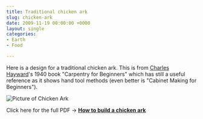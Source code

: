 ```yaml
---
title: Traditional chicken ark
slug: chicken-ark
date: 2009-11-19 00:00:00 +0000
layout: single
categories: 
- Earth
- Food

---
```

Here is a design for a traditional chicken ark. This is from [Charles Hayward][woodworkinghistory]'s 1940 book "Carpentry for Beginners" which has still a useful reference as it shows hand tool methods (even better is "Cabinet Making for Beginners").

![Picture of Chicken Ark][williampickup]

Click here for the full PDF -\>&#xa0;**[How to build a chicken ark][williampickup 2]**

[williampickup]: /assets/images/2014/02/1054edbf79.jpg "Chicken Ark"
[williampickup 2]: /assets/images/2014/02/Poultry-Pen.pdf "Traditional Chicken Ark plans"
[woodworkinghistory]: http://www.woodworkinghistory.com/manual_author18.htm

